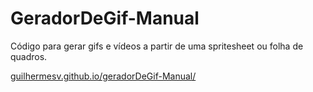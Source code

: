 # GeradorDeGif-Manual
Código para gerar gifs e vídeos a partir de uma spritesheet ou folha de quadros.

[guilhermesv.github.io/geradorDeGif-Manual/](guilhermesv.github.io/geradorDeGif-Manual/)
